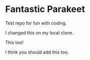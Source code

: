 # Fantastic Parakeet
Test repo for fun with coding.

I changed this on my local clone.

This too!

I think you should add this too. 
